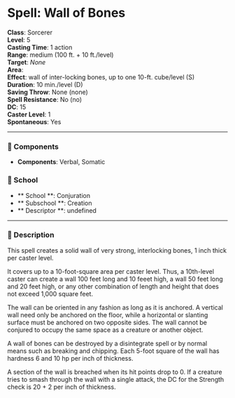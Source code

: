 
# Spell: Wall of Bones
**Class**: Sorcerer  
**Level**: 5  
**Casting Time**: 1 action  
**Range**: medium (100 ft. + 10 ft./level)  
**Target**: _None_  
**Area**:   
**Effect**: wall of inter-locking bones, up to one 10-ft. cube/level (S)  
**Duration**: 10 min./level (D)  
**Saving Throw**: None (none)  
**Spell Resistance**: No (no)  
**DC**: 15  
**Caster Level**: 1  
**Spontaneous**: Yes

---

### 🔮 Components
- **Components**: Verbal, Somatic

### 🏫 School
- ** School **: Conjuration
- ** Subschool **: Creation
- ** Descriptor **: undefined
---

### 📜 Description
This spell creates a solid wall of very strong, interlocking bones, 1 inch thick per caster level.

It covers up to a 10-foot-square area per caster level. Thus, a 10th-level caster can create a wall 100 feet long and 10 feeet high, a wall 50 feet long and 20 feet high, or any other combination of length and height that does not exceed 1,000 square feet.

The wall can be oriented in any fashion as long as it is anchored. A vertical wall need only be anchored on the floor, while a horizontal or slanting surface must be anchored on two opposite sides. The wall cannot be conjured to occupy the same space as a creature or another object.

A wall of bones can be destroyed by a disintegrate spell or by normal means such as breaking and chipping. Each 5-foot square of the wall has hardness 6 and 10 hp per inch of thickness.

A section of the wall is breached when its hit points drop to 0. If a creature tries to smash through the wall with a single attack, the DC for the Strength check is 20 + 2 per inch of thickness.
